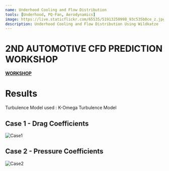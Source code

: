 ```yaml
---
name: Underhood Cooling and Flow Distribution
tools: [Underhood, PQ-Fan, Aerodynamics]
image: https://live.staticflickr.com/65535/51913250998_93c535b0ce_z.jpg
description: Underhood Cooling and Flow Distribution Using Wildkatze
---
```


# 2ND AUTOMOTIVE CFD PREDICTION WORKSHOP

 [**WORKSHOP**](https://autocfd.eng.ox.ac.uk)
 
# Results

Turbulence Model used :  K-Omega Turbulence Model

## Case 1 - Drag Coefficients


![Case1](https://live.staticflickr.com/65535/51913206643_5ca85c9b28_b.jpg)

 
## Case 2 - Pressure Coefficients

![Case2](https://live.staticflickr.com/65535/51913115251_b6489fb276_c.jpg)
 
 
 



 

 
